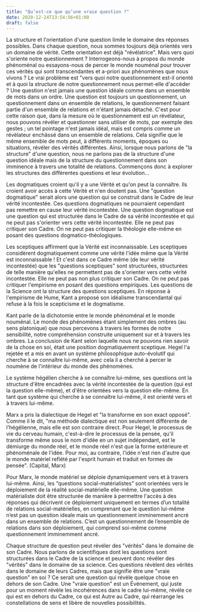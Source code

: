 ```yaml
---
title: "Qu’est-ce que qu’une vraie question ?"
date: 2020-12-24T13:54:56+01:00
draft: false
---
```

La structure et l'orientation d'une question limite le domaine des réponses possibles. Dans chaque question, nous sommes toujours déjà orientés vers un domaine de vérité. Cette orientation est déjà "révélatrice". Mais vers quoi s'oriente notre questionnement ? Interrogeons-nous à propos du monde phénoménal ou essayons-nous de percer le monde nouménal pour trouver ces vérités qui sont transcendantes et a-priori aux phénomènes que nous vivons ? Le vrai problème est "vers quoi notre questionnement est-il orienté et à quoi la structure de notre questionnement nous permet-elle d'accéder ? Une question n'est jamais une question idéale comme dans un ensemble de mots dans un ordre. Une question est toujours un questionnement, un questionnement dans un ensemble de relations, le questionnement faisant partie d'un ensemble de relations et n'étant jamais détaché. C'est pour cette raison que, dans la mesure où le questionnement est un révélateur, nous pouvons révéler et questionner sans utiliser de mots, par exemple des gestes ; un tel pointage n'est jamais idéal, mais est compris comme un révélateur enchâssé dans un ensemble de relations. Cela signifie que le même ensemble de mots peut, à différents moments, époques ou situations, révéler des vérités différentes. Ainsi, lorsque nous parlons de "la structure" d'une question, nous ne parlons pas de la structure d'une question idéale mais de la structure du questionnement dans son imminence à travers une totalité de relations. Commençons donc à explorer les structures des différentes questions et leur évolution...

Les dogmatiques croient qu'il y a une Vérité et qu'on peut la connaître. Ils croient avoir accès à cette Vérité et n'en doutent pas. Une "question dogmatique" serait alors une question qui se construit dans le Cadre de leur vérité incontestée. Ces questions dogmatiques ne pourraient cependant pas remettre en cause leur vérité incontestée. Une question dogmatique est une question qui est structurée dans le Cadre de sa vérité incontestée et qui ne peut pas s'orienter vers cette vérité incontestée. Elle ne peut pas critiquer son Cadre. On ne peut pas critiquer la théologie elle-même en posant des questions dogmatico-théologiques.

Les sceptiques affirment que la Vérité est inconnaissable. Les sceptiques considèrent dogmatiquement comme une vérité l'idée même que la Vérité est inconnaissable ! Et c'est dans ce Cadre même (de leur vérité incontestée) que les "questions sceptiques" sont structurées, structurées de telle manière qu'elles ne permettent pas de s'orienter vers cette vérité incontestée. Elle ne peut pas non plus critiquer son Cadre. On ne peut pas critiquer l'empirisme en posant des questions empiriques. Les questions de la Science ont la structure des questions sceptiques. En réponse à l'empirisme de Hume, Kant a proposé son idéalisme transcendantal qui refuse à la fois le scepticisme et le dogmatisme.

Kant parle de la dichotomie entre le monde phénoménal et le monde nouménal. Le monde des phénomènes étant simplement des ombres (au sens platonique) que nous percevons à travers les formes de notre sensibilité, notre compréhension construite uniquement sur et à travers les ombres. La conclusion de Kant selon laquelle nous ne pouvons rien savoir de la chose en soi, était une position dogmatiquement sceptique. Hegel l'a rejetée et a mis en avant un système philosophique auto-évolutif qui cherche à se connaître lui-même, avec cela il a cherché à percer le noumène de l'intérieur du monde des phénomènes.

Le système hégélien cherche à se connaître lui-même, ses questions ont la structure d'être encadrées avec la vérité incontestée de la question (qui est la question elle-même), et d'être orientées vers la question elle-même. En tant que système qui cherche à se connaître lui-même, il est orienté vers et à travers lui-même.

Marx a pris la dialectique de Hegel et "la transforme en son exact opposé". Comme il le dit, "ma méthode dialectique est non seulement différente de l'hégélienne, mais elle est son contraire direct. Pour Hegel, le processus de vie du cerveau humain, c'est-à-dire le processus de la pensée, qu'il transforme même sous le nom d'idée en un sujet indépendant, est le démiurge du monde réel, et le monde réel n'est que la forme extérieure et phénoménale de l'idée. Pour moi, au contraire, l'idée n'est rien d'autre que le monde matériel reflété par l'esprit humain et traduit en formes de pensée". (Capital, Marx)

Pour Marx, le monde matériel se déploie dynamiquement vers et à travers lui-même. Ainsi, les “questions social-matérialistes” sont orientées vers le déploiement de la réalité social-matérielle elle-même. Une question matérialiste doit être structurée de manière à permettre l'accès à des réponses qui décrivent ce déploiement uniquement en termes d’un totalité de relations social-matérielles, en comprenant que le question lui-même n’est pas un question ideale mais un questionnement imminemment ancré dans un ensemble de relations. C’est un questionnement de l’ensemble de relations dans son déploiement, qui comprend soi-même comme questionnement imminemment ancré.

Chaque structure de question peut révéler des "vérités" dans le domaine de son Cadre. Nous parlons de scientifiques dont les questions sont structurées dans le Cadre de la science et peuvent donc révéler des "vérités" dans le domaine de sa science. Ces questions révèlent des vérités dans le domaine de leurs Cadres, mais que signifie être une "vraie question" en soi ? Ce serait une question qui révèle quelque chose en dehors de son Cadre. Une "vraie question" est un Événement, qui juste pour un moment révèle les incohérences dans le cadre lui-même, révèle ce qui est en dehors du Cadre, ce qui est Autre au Cadre, qui réarrange les constellations de sens et libère de nouvelles possibilités.
